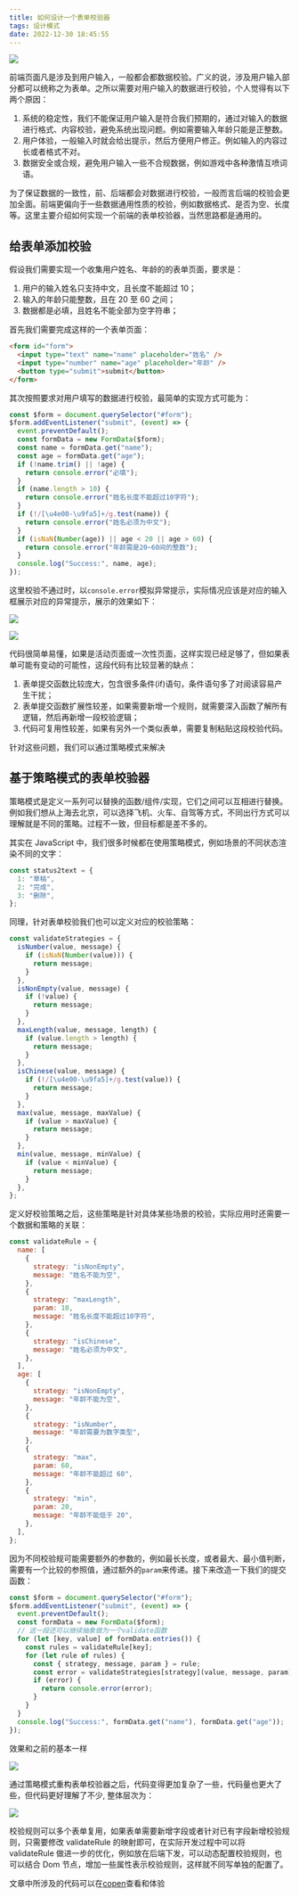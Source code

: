 ```yaml
---
title: 如何设计一个表单校验器
tags: 设计模式
date: 2022-12-30 18:45:55
---
```


![](/img/2022-12-30-18-48-13.png)

前端页面凡是涉及到用户输入，一般都会都数据校验。广义的说，涉及用户输入部分都可以统称之为表单。之所以需要对用户输入的数据进行校验，个人觉得有以下两个原因：

1. 系统的稳定性，我们不能保证用户输入是符合我们预期的，通过对输入的数据进行格式、内容校验，避免系统出现问题。例如需要输入年龄只能是正整数。
2. 用户体验，一般输入时就会给出提示，然后方便用户修正。例如输入的内容过长或者格式不对。
3. 数据安全或合规，避免用户输入一些不合规数据，例如游戏中各种激情互喷词语。

为了保证数据的一致性，前、后端都会对数据进行校验，一般而言后端的校验会更加全面。前端更偏向于一些数据通用性质的校验，例如数据格式、是否为空、长度等。这里主要介绍如何实现一个前端的表单校验器，当然思路都是通用的。

<!-- more -->

## 给表单添加校验

假设我们需要实现一个收集用户姓名、年龄的的表单页面，要求是：

1. 用户的输入姓名只支持中文，且长度不能超过 10；
2. 输入的年龄只能整数，且在 20 至 60 之间；
3. 数据都是必填，且姓名不能全部为空字符串；

首先我们需要完成这样的一个表单页面：

```html
<form id="form">
  <input type="text" name="name" placeholder="姓名" />
  <input type="number" name="age" placeholder="年龄" />
  <button type="submit">submit</button>
</form>
```

其次按照要求对用户填写的数据进行校验，最简单的实现方式可能为：

```js
const $form = document.querySelector("#form");
$form.addEventListener("submit", (event) => {
  event.preventDefault();
  const formData = new FormData($form);
  const name = formData.get("name");
  const age = formData.get("age");
  if (!name.trim() || !age) {
    return console.error("必填");
  }
  if (name.length > 10) {
    return console.error("姓名长度不能超过10字符");
  }
  if (!/[\u4e00-\u9fa5]+/g.test(name)) {
    return console.error("姓名必须为中文");
  }
  if (isNaN(Number(age)) || age < 20 || age > 60) {
    return console.error("年龄需是20~60间的整数");
  }
  console.log("Success:", name, age);
});
```

这里校验不通过时，以`console.error`模拟异常提示，实际情况应该是对应的输入框展示对应的异常提示，展示的效果如下：

![](/img/2022-12-30-16-51-58.png)

![](/img/2022-12-30-16-52-58.png)

代码很简单易懂，如果是活动页面或一次性页面，这样实现已经足够了，但如果表单可能有变动的可能性，这段代码有比较显著的缺点：

1. 表单提交函数比较庞大，包含很多条件(if)语句，条件语句多了对阅读容易产生干扰；
2. 表单提交函数扩展性较差，如果需要新增一个规则，就需要深入函数了解所有逻辑，然后再新增一段校验逻辑；
3. 代码可复用性较差，如果有另外一个类似表单，需要复制粘贴这段校验代码。

针对这些问题，我们可以通过策略模式来解决

## 基于策略模式的表单校验器

策略模式是定义一系列可以替换的函数/组件/实现，它们之间可以互相进行替换。例如我们想从上海去北京，可以选择飞机、火车、自驾等方式，不同出行方式可以理解就是不同的策略。过程不一致，但目标都是差不多的。

其实在 JavaScript 中，我们很多时候都在使用策略模式，例如场景的不同状态渲染不同的文字：

```js
const status2text = {
  1: "草稿",
  2: "完成",
  3: "删除",
};
```

同理，针对表单校验我们也可以定义对应的校验策略：

```js
const validateStrategies = {
  isNumber(value, message) {
    if (isNaN(Number(value))) {
      return message;
    }
  },
  isNonEmpty(value, message) {
    if (!value) {
      return message;
    }
  },
  maxLength(value, message, length) {
    if (value.length > length) {
      return message;
    }
  },
  isChinese(value, message) {
    if (!/[\u4e00-\u9fa5]+/g.test(value)) {
      return message;
    }
  },
  max(value, message, maxValue) {
    if (value > maxValue) {
      return message;
    }
  },
  min(value, message, minValue) {
    if (value < minValue) {
      return message;
    }
  },
};
```

定义好校验策略之后，这些策略是针对具体某些场景的校验，实际应用时还需要一个数据和策略的关联：

```js
const validateRule = {
  name: [
    {
      strategy: "isNonEmpty",
      message: "姓名不能为空",
    },
    {
      strategy: "maxLength",
      param: 10,
      message: "姓名长度不能超过10字符",
    },
    {
      strategy: "isChinese",
      message: "姓名必须为中文",
    },
  ],
  age: [
    {
      strategy: "isNonEmpty",
      message: "年龄不能为空",
    },
    {
      strategy: "isNumber",
      message: "年龄需要为数字类型",
    },
    {
      strategy: "max",
      param: 60,
      message: "年龄不能超过 60",
    },
    {
      strategy: "min",
      param: 20,
      message: "年龄不能低于 20",
    },
  ],
};
```

因为不同校验规可能需要额外的参数的，例如最长长度，或者最大、最小值判断，需要有一个比较的参照值，通过额外的`param`来传递。接下来改造一下我们的提交函数：

```js
const $form = document.querySelector("#form");
$form.addEventListener("submit", (event) => {
  event.preventDefault();
  const formData = new FormData($form);
  // 这一段还可以继续抽象做为一个validate函数
  for (let [key, value] of formData.entries()) {
    const rules = validateRule[key];
    for (let rule of rules) {
      const { strategy, message, param } = rule;
      const error = validateStrategies[strategy](value, message, param);
      if (error) {
        return console.error(error);
      }
    }
  }
  console.log("Success:", formData.get("name"), formData.get("age"));
});
```

效果和之前的基本一样

![](/img/2022-12-30-17-48-54.png)

通过策略模式重构表单校验器之后，代码变得更加复杂了一些，代码量也更大了些，但代码更好理解了不少, 整体层次为：

![](/img/2022-12-30-17-55-47.png)

校验规则可以多个表单复用，如果表单需要新增字段或者针对已有字段新增校验规则，只需要修改 validateRule 的映射即可，在实际开发过程中可以将 validateRule 做进一步的优化，例如放在后端下发，可以动态配置校验规则，也可以结合 Dom 节点，增加一些属性表示校验规则，这样就不同写单独的配置了。

文章中所涉及的代码可以在[copen](https://codepen.io/bitbug/pen/ExpKQLY)查看和体验
